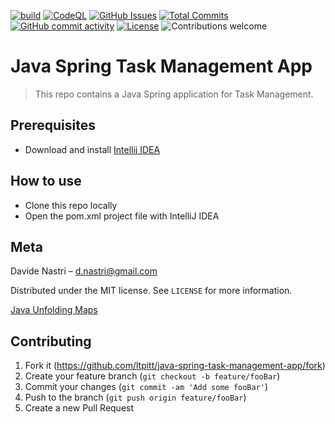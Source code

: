 [![build](https://github.com/ltpitt/java-spring-task-management-app/workflows/build/badge.svg)](https://github.com/ltpitt/java-spring-task-management-app/actions?query=workflow%3Abuild)
[![CodeQL](https://github.com/ltpitt/java-spring-task-management-app/workflows/CodeQL/badge.svg)](https://github.com/ltpitt/java-spring-task-management-app/actions?query=workflow%3ACodeQL)
[![GitHub Issues](https://img.shields.io/github/issues-raw/ltpitt/java-spring-task-management-app)](https://github.com/ltpitt/java-spring-task-management-app/issues)
[![Total Commits](https://img.shields.io/github/last-commit/ltpitt/java-spring-task-management-app)](https://github.com/ltpitt/java-spring-task-management-app/commits)
[![GitHub commit activity](https://img.shields.io/github/commit-activity/4w/ltpitt/java-spring-task-management-app?foo=bar)](https://github.com/ltpitt/java-spring-task-management-app/commits)
[![License](https://img.shields.io/badge/license-MIT-blue.svg)](https://github.com/ltpitt/java-spring-task-management-app/blob/master/LICENSE)
![Contributions welcome](https://img.shields.io/badge/contributions-welcome-orange.svg)

# Java Spring Task Management App
> This repo contains a Java Spring application for Task Management.

## Prerequisites

- Download and install [Intellij IDEA](https://www.jetbrains.com/idea/download)

## How to use

- Clone this repo locally
- Open the pom.xml project file with IntelliJ IDEA

## Meta

Davide Nastri – d.nastri@gmail.com

Distributed under the MIT license. See ``LICENSE`` for more information.

[Java Unfolding Maps](https://github.com/ltpitt/java-spring-task-management-app)

## Contributing

1. Fork it (<https://github.com/ltpitt/java-spring-task-management-app/fork>)
2. Create your feature branch (`git checkout -b feature/fooBar`)
3. Commit your changes (`git commit -am 'Add some fooBar'`)
4. Push to the branch (`git push origin feature/fooBar`)
5. Create a new Pull Request
